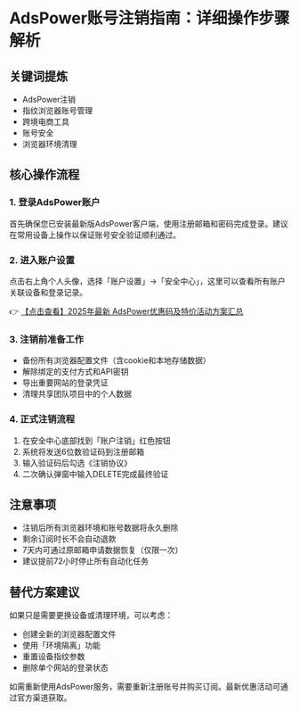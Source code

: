 # AdsPower账号注销指南：详细操作步骤解析

## 关键词提炼
- AdsPower注销
- 指纹浏览器账号管理
- 跨境电商工具
- 账号安全
- 浏览器环境清理

## 核心操作流程

### 1. 登录AdsPower账户
首先确保您已安装最新版AdsPower客户端，使用注册邮箱和密码完成登录。建议在常用设备上操作以保证账号安全验证顺利通过。

### 2. 进入账户设置
点击右上角个人头像，选择「账户设置」→「安全中心」，这里可以查看所有账户关联设备和登录记录。

👉 [【点击查看】2025年最新 AdsPower优惠码及特价活动方案汇总](https://bit.ly/adspower_free)

### 3. 注销前准备工作
- 备份所有浏览器配置文件（含cookie和本地存储数据）
- 解除绑定的支付方式和API密钥
- 导出重要网站的登录凭证
- 清理共享团队项目中的个人数据

### 4. 正式注销流程
1. 在安全中心底部找到「账户注销」红色按钮
2. 系统将发送6位数验证码到注册邮箱
3. 输入验证码后勾选《注销协议》
4. 二次确认弹窗中输入DELETE完成最终验证

## 注意事项
- 注销后所有浏览器环境和账号数据将永久删除
- 剩余订阅时长不会自动退款
- 7天内可通过原邮箱申请数据恢复（仅限一次）
- 建议提前72小时停止所有自动化任务

## 替代方案建议
如果只是需要更换设备或清理环境，可以考虑：
- 创建全新的浏览器配置文件
- 使用「环境隔离」功能
- 重置设备指纹参数
- 删除单个网站的登录状态

如需重新使用AdsPower服务，需要重新注册账号并购买订阅。最新优惠活动可通过官方渠道获取。